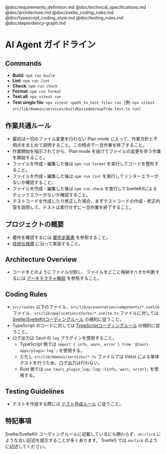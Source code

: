 @doc/requirements_definition.md
@doc/technical_specifications.md
@doc/architecture.md
@doc/svelte_coding_rules.md
@doc/typescript_coding_style.md
@doc/testing_rules.md
@doc/dependency-graph.md

# AI Agent ガイドライン

## Commands

- **Build**: `npm run build`
- **Lint**: `npm run lint`
- **Check**: `npm run check`
- **Format**: `npm run format`
- **Test all**: `npx vitest run`
- **Test single file**: `npx vitest <path_to_test_file> run`（例: `npx vitest src/lib/domain/services/buildEpisodeGroupTree.test.ts run`）

## 作業共通ルール

- 最初は一切のファイル変更を行わない Plan mode に入って、作業方針と不明点をまとめて説明すること。この時点で一旦作業を終了すること。
- 作業開始を指示されてから、Plan mode を抜けてファイルの変更を伴う作業を開始すること。
- ファイルを作成・編集した後は `npm run format` を実行してコードを整形すること。
- ファイルを作成・編集した後は `npm run lint` を実行してリンターエラーがないか確認すること。
- ファイルを作成・編集した後は `npm run check` を実行してSvelteKitによるチェックエラーがないか確認すること。
- テストコードを作成したり修正した場合、まずテストコードの作成・修正内容を説明して、テストは実行せずに一旦作業を終了すること。

## プロジェクトの概要

- 要件を確認するには [要件定義書](doc/requirements_definition.md) を参照すること。
- [技術仕様書](doc/technical_specification.md) に沿って実装すること。

## Architecture Overview

- コードをどのようにファイル分割し、ファイルをどこに格納すべきか判断するには [アーキテクチャ解説](doc/architecture.md) を参照すること。

## Coding Rules

- `src/routes` 以下のファイル、`src/lib/presentation/components/*.svelte` ファイル、`src/lib/application/stores/*.svelte.ts` ファイルに対しては [Svelte/SvelteKitコーディングルール](doc/svelte_coding_rules.md) の規約に従うこと。
- TypeScript のコードに対しては [TypeScriptコーディングルール](doc/typescript_coding_style.md) の規約に従うこと。
- ログ出力は Tauri の `log` プラグインを使用すること。
  - TypeScript 側では `import { info, warn, error } from '@tauri-apps/plugin-log';` を使用する。
  - ただし `src/lib/domain/services/*.ts` ファイルでは Vitest による単体テストを行うため、ログ出力は行わない。
  - Rust 側では `use tauri_plugin_log::log::{info, warn, error};` を使用する。

## Testing Guidelines

- テストを作成する際には [テスト作成ルール](doc/testing_rules.md) に従うこと。

## 特記事項

Svelte/SvelteKit コーディングルールに記載しているにも関わらず、`on:click` にような古い記述を提示することが多くあります。
Svelte5 では `onclick` のように記述してください。
